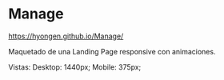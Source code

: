 # Manage
https://hyongen.github.io/Manage/

Maquetado de una Landing Page responsive con animaciones.

Vistas:
Desktop: 1440px;
Mobile: 375px;
